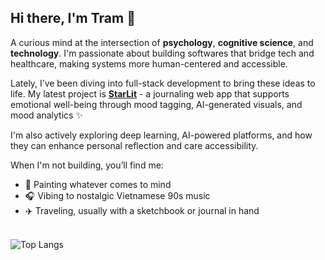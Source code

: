 ## Hi there, I'm Tram 👋
A curious mind at the intersection of **psychology**, **cognitive science**, and **technology**. I'm passionate about building softwares that bridge tech and healthcare, making systems more human-centered and accessible. 

Lately, I’ve been diving into full-stack development to bring these ideas to life. My latest project is **[StarLit](https://github.com/tramtran-helen/fullstack-starlit-app.git)** - a journaling web app that supports emotional well-being through mood tagging, AI-generated visuals, and mood analytics ✨

I'm also actively exploring deep learning, AI-powered platforms, and how they can enhance personal reflection and care accessibility.

When I'm not building, you’ll find me:
- 🎨 Painting whatever comes to mind
- 🎧 Vibing to nostalgic Vietnamese 90s music
- ✈️ Traveling, usually with a sketchbook or journal in hand
<br><br>

![Top Langs](https://github-readme-stats.vercel.app/api/top-langs/?username=tramtran-helen&layout=compact&hide=jupyter%20notebook)
